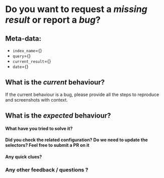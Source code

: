 <!--
  Thanks for participating in this project!
  Please make sure to fill every part of this template.
-->

# Do you want to request a *missing result* or report a *bug*?

## Meta-data:

- `index_name`={}
- `query`={}
- `current_result`={}
- `date`={}

## What is the *current* behaviour?
If the current behaviour is a bug, please provide all the steps to reproduce and screenshots with context.

## What is the *expected* behaviour?

#### What have you tried to solve it?

#### Did you check the related configuration? Do we need to update the selectors? Feel free to submit a PR on it

#### Any quick clues?

### Any other feedback / questions ?
